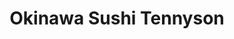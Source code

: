 ---
layout: place
title: "Okinawa Sushi Tennyson"
permalink: /colorado/denver/okinawa-sushi-tennyson.html
stateAbbr: CO
stateName: Colorado
cityName: Denver
seo:
  name: "Okinawa Sushi Tennyson"
  type: Restaurant
  links: null
description: "Okinawa Sushi Tennyson serves delicious sushi in Denver, Colorado. Try fresh Japanese dishes for a great dining experience. "
place_id: ChIJ-_mFQHyHa4cRk98QFCcbgyM
photos:
  - name: >-
      places/ChIJ-_mFQHyHa4cRk98QFCcbgyM/photos/AeeoHcICmNyFz1u72N26VNCGhy4oRrYt5VxvCRvJsErVtW_hMHykBFEGMlGt3vvUKmrCp9u8R-HIvyfYeMcysYHiazIdEHTcdfqpfGMBLjb8wpwlcI9G-sbx5mEpCr0DCCixT7bQDYIKeyjOuJ0ehJJD0jfpAwr-ntSCVLONMN1nCxp06kTYWIU0viqXlxcObuJJcuhkw-93bDkHpPfUAZqCoJ0YNb0u7QrVSzKjUEejWBWfIFKu8FlLlKVRetI074K2AOycdJKkzs2TLn2HVhDiu2LyMMqwN65DLTCvOCjwF7-H1Y6kGpEf8qOsjDjHJv9nQUFCpHxYmLohRmFW_Bb0g3oUBYtoHaUqilFwXpG9G0XiLin5Lcij7zYgic5sPb1mjaX8nIJIwjvfFFXid7b1QEYjyUPjxoho-o8Wni3XRPCH_Q
    widthPx: 3024
    heightPx: 4032
    authorAttributions:
      - displayName: Steve Murdock
        uri: https://maps.google.com/maps/contrib/104249416632077877732
        photoUri: >-
          https://lh3.googleusercontent.com/a-/ALV-UjXBiS6c_2Ix1GY9pObc4swF4fPHA60yJxhS0DpiZnHDekrT4O30=s100-p-k-no-mo
    flagContentUri: >-
      https://www.google.com/local/imagery/report/?cb_client=maps_api_places.places_api&image_key=!1e10!2sCIHM0ogKEICAgICut-3zKA&hl=en-US
    googleMapsUri: >-
      https://www.google.com/maps/place//data=!3m4!1e2!3m2!1sCIHM0ogKEICAgICut-3zKA!2e10!4m2!3m1!1s0x876b877c4085f9fb:0x23831b271410df93
  - name: >-
      places/ChIJ-_mFQHyHa4cRk98QFCcbgyM/photos/AeeoHcK4xmNZIHt9jOFE0bhxw2wsWBrdV4_OuJyQYylIXLO2gdEk7aXHYoA3rcm6WLp7s3U3DEAL3prTyYUmWSFxJABIm_yhnk1tfb5qSH4nu-OKg8jerxJJcK_HprFyRuoswDCauwWi84kgfZOKnyQnsz0PNmFxKeopXTiAv6Z9diCRKtB3Q9r-jAcZIuzGxzXcL-syrJtHA_sZ5vsf9u-DXIuA-_CVeOtkVjhY5kEvgiET-1KV-OnOs46nhIp8L8hvjQC37dy8v9p6lNaGuYf-fkhznFzOtaTvZ0q2PQWZZwCb8_ntVpqQg3ifuTVNbe4fCcUXZ6bwdOTZtIJugrrj1jbUY5C9Q6dkBf1KFYmaBWcxCGzGano9IBa9xzvT5sVKAO7vOCc0O03zmnMdclfoCL0R5vyeiXbIuaDh2lrzuUen3A
    widthPx: 4800
    heightPx: 3599
    authorAttributions:
      - displayName: Andrea Renteria
        uri: https://maps.google.com/maps/contrib/112852850194066787954
        photoUri: >-
          https://lh3.googleusercontent.com/a-/ALV-UjVqjuLx_1vs9Vn-ZRNif-G9qVsb7UxFg8i5RhGD6EhujFTF1pL6=s100-p-k-no-mo
    flagContentUri: >-
      https://www.google.com/local/imagery/report/?cb_client=maps_api_places.places_api&image_key=!1e10!2sCIHM0ogKEICAgIDJlIf9CA&hl=en-US
    googleMapsUri: >-
      https://www.google.com/maps/place//data=!3m4!1e2!3m2!1sCIHM0ogKEICAgIDJlIf9CA!2e10!4m2!3m1!1s0x876b877c4085f9fb:0x23831b271410df93
  - name: >-
      places/ChIJ-_mFQHyHa4cRk98QFCcbgyM/photos/AeeoHcKfi4ySRi8BhfWa2633X3cb5BtF4WOO3TnFQYLNG17Eebe9A8rtetrvydL7UmFbGIxX9lweY771lZFFRzKJ-D2DP_lTD4GPvjTQBD5ibAp17kWKDKHcNTmsJK9FoQPMhj3lPbdphleyakjCVOvxjWbJqxy4HbPaz5XlaRvrFgw6SWGDQYVKRfyZoTvQhs_HyxngS2GcvHPGBy9p0gdWJOBbhWUTJiJc-iGWX9MyxQFcy5v-cf8gr1SHIL4RaCHMqu25C-GEpGtOL5Aou3y50dBYj83YpORq8HZANXMe-F_0pLNVdhccEx-xLSwNi12YWlUCcMnSHlR5gFaecB9Tp5l5c0EYnLt8HE72MBHUpXhaApqv-ilWTA1sZ2yUJ-uQnLn4b288zcpo3c_vzoYJU9wUy_xIyASi2tsgHttXYmteOA
    widthPx: 3024
    heightPx: 4032
    authorAttributions:
      - displayName: Tatiana Cardona
        uri: https://maps.google.com/maps/contrib/116673025413154611901
        photoUri: >-
          https://lh3.googleusercontent.com/a/ACg8ocLGjlx3VnaGOPaM8oIJMYHOgNvDXAfOMmQXU9HED_XfMcCp8Q=s100-p-k-no-mo
    flagContentUri: >-
      https://www.google.com/local/imagery/report/?cb_client=maps_api_places.places_api&image_key=!1e10!2sCIHM0ogKEICAgICu-IjtVQ&hl=en-US
    googleMapsUri: >-
      https://www.google.com/maps/place//data=!3m4!1e2!3m2!1sCIHM0ogKEICAgICu-IjtVQ!2e10!4m2!3m1!1s0x876b877c4085f9fb:0x23831b271410df93
  - name: >-
      places/ChIJ-_mFQHyHa4cRk98QFCcbgyM/photos/AeeoHcL8SFNL3sj2_ay9ZRAZbTGfEciadaPL_gJVlfL3K6hZxlqE-uUyW0RtiwRxjV0LYyo74TuP4CBKC1s4keWr0vLs4WLLpMOTF7Mri3kgGihuYTXJg9wiD4Khos4eYkmCU8KGq0375rQ3UM8OGdEcnkTggoDXdV-6trgoCxbhBCC2qKvVBK8OnIsKnflOEQzNzmA3AFMJAinwFXTBgno_2-GKf_SMepljmG6OfOavGjedJhwn-65ZDEERNGhrIDzLbjRGAh7GWQCInRlbigVZYAZO_5T_tHFjsp23SJGRDjTdTF_KTwQnTM5PvnGrbwS_ZrfBliF9ZnyhQoJGLYAtPiopVqvvP6-HdE9713v8b6JzaOWt4XVNpJcjKPEsLw0HfqFbVm705cAxoHo-52DfviwF0hmaVwhw9xD6Gil0AvtQFDmc
    widthPx: 3072
    heightPx: 4080
    authorAttributions:
      - displayName: Holly Bees
        uri: https://maps.google.com/maps/contrib/117522836514465202416
        photoUri: >-
          https://lh3.googleusercontent.com/a-/ALV-UjVHtQtfVpf-j9HlLGDj2yx8bT9JNu8DgmUEKCcs84Es1C4hyXl4vA=s100-p-k-no-mo
    flagContentUri: >-
      https://www.google.com/local/imagery/report/?cb_client=maps_api_places.places_api&image_key=!1e10!2sCIHM0ogKEICAgIDVntyatwE&hl=en-US
    googleMapsUri: >-
      https://www.google.com/maps/place//data=!3m4!1e2!3m2!1sCIHM0ogKEICAgIDVntyatwE!2e10!4m2!3m1!1s0x876b877c4085f9fb:0x23831b271410df93
  - name: >-
      places/ChIJ-_mFQHyHa4cRk98QFCcbgyM/photos/AeeoHcLP2PaR_i8ObWNK6vSm-xT6Z3O0smIP7Wkjnu8GJdGEYEb8A9JDmESuErUPgZQcKVCu6qVYqKHXkBl4kjE_OckvIe1QLlfyd5kYmrO4NCS9AckfHp9TWVc44bmo60Vw-LNDR7qBoJ69hQOoYY-up3XsThDf9iRTORXRMpyI-ykE9H3vZpDNFZAicCKe2XJ_QueN94xYYVlEmcb1wdTDXzPUSXkiiqc-jj4E6o3crc1aNUjKzDWuWvyNGE0WnEvXdu7hKjkl6BO3M9VWIZUHMa-ziqoTZj756C1o0sqAgDyLZLSJGb-zkSWITQf_we2htgdsK7n0mQiBUiQDtaYTVlDeUto8PmchScHazIeaEPC9DTDQD7Uhor4wXM9kMPhyK9ptNh053s0MJ7qNrGepSArNZRp9o-1LU_oIccKdK7u895d5
    widthPx: 4032
    heightPx: 3024
    authorAttributions:
      - displayName: Steve Murdock
        uri: https://maps.google.com/maps/contrib/104249416632077877732
        photoUri: >-
          https://lh3.googleusercontent.com/a-/ALV-UjXBiS6c_2Ix1GY9pObc4swF4fPHA60yJxhS0DpiZnHDekrT4O30=s100-p-k-no-mo
    flagContentUri: >-
      https://www.google.com/local/imagery/report/?cb_client=maps_api_places.places_api&image_key=!1e10!2sCIHM0ogKEICAgICut-3zyAE&hl=en-US
    googleMapsUri: >-
      https://www.google.com/maps/place//data=!3m4!1e2!3m2!1sCIHM0ogKEICAgICut-3zyAE!2e10!4m2!3m1!1s0x876b877c4085f9fb:0x23831b271410df93
  - name: >-
      places/ChIJ-_mFQHyHa4cRk98QFCcbgyM/photos/AeeoHcLQI8HC5GYSm4oZ3K4eO1kS6Z-Vx_SPxMc6BjVrE0czc0_A3uQAyJ1b_K_bhFRUHlfxgsMd0cpD7uDcUsBzNc32az7pF6u2zjf5UEKdUuzhMseZQFf_ETeJsx3dsApE7nDIJAmI5IzuYkd5cvKTJOon0_-bu6Y12_vtS9zWiW50ec2HuVGW2XrgpgkPlbdKHwwU-lddWXmqoHduwQbC0ALVT1q88lF5GUSQpXpJcbsuU9W_vQPCaDcaOgpIcfUbTJhrtMahVcT0NFP8Cjyve5TlMpYaqkVfZPDyB7NWYYtEVyWMJbrXEY5kVogsCiLJbbE1UpNcGYwmM49MmUSSq1yj4rCyGUJkyDwzLFMFjFCs9lZz5Y4ofLZi_MOPg9Ra0tIaAGdDonHAusvikHiIUSi-IkELnhDN729VgxtqtUgZEg
    widthPx: 3024
    heightPx: 4032
    authorAttributions:
      - displayName: Mike Maier
        uri: https://maps.google.com/maps/contrib/100263189206394587856
        photoUri: >-
          https://lh3.googleusercontent.com/a-/ALV-UjUAH-FXayXZT6-PJ5G5IdzGC7Lpc9wXOVVQvDjGVhZQ77LG27cWUA=s100-p-k-no-mo
    flagContentUri: >-
      https://www.google.com/local/imagery/report/?cb_client=maps_api_places.places_api&image_key=!1e10!2sCIHM0ogKEICAgIDpwIqeNA&hl=en-US
    googleMapsUri: >-
      https://www.google.com/maps/place//data=!3m4!1e2!3m2!1sCIHM0ogKEICAgIDpwIqeNA!2e10!4m2!3m1!1s0x876b877c4085f9fb:0x23831b271410df93
  - name: >-
      places/ChIJ-_mFQHyHa4cRk98QFCcbgyM/photos/AeeoHcLhNCd_jdSJBqTPD_ZETNVxf4fnGDEM48LpM3WZUW7_d96tXA0NEX3y9cd20aPUXucimJziMlFfLqI5Lz58I-DMNgLcb8_h393Qgbq-3Z5OXsgF6ndtewp-8XjdGoRS5WcIsdo48kxF4GZw0FCP3Qz9MMGG82AknSLpYxwBhJrs-gZBljSXjYPs3a1VE21zLBtuI_V9GG4ZBqTnqQuofEB0gRNXtYoWKvd0ozi6xoqvBxVoITK8Mu_MHKMiWWpxjV3M0X60hm8wObN3xdheN1sctDV_-7MSfvZOw2tb6ZsNICfyuoEKCbz3E7bQB7nIzNd1xeew_f39hEV6bll7JtJH1J5NZnW__TJKvUFTnoo8w5AXigvFqX0MKsfZw4voBTd5zZ0gUpKuYgvl03NCytqfLpanlBR37y0eMazC501yPLWC
    widthPx: 4032
    heightPx: 3024
    authorAttributions:
      - displayName: Nick D
        uri: https://maps.google.com/maps/contrib/112233391209453810030
        photoUri: >-
          https://lh3.googleusercontent.com/a/ACg8ocKaaTt7IHEoXTpR-ozm8EeKiCyrwU_KM8iJfWHSQAuvR6XZopc=s100-p-k-no-mo
    flagContentUri: >-
      https://www.google.com/local/imagery/report/?cb_client=maps_api_places.places_api&image_key=!1e10!2sCIHM0ogKEICAgIDU19-Z4AE&hl=en-US
    googleMapsUri: >-
      https://www.google.com/maps/place//data=!3m4!1e2!3m2!1sCIHM0ogKEICAgIDU19-Z4AE!2e10!4m2!3m1!1s0x876b877c4085f9fb:0x23831b271410df93
  - name: >-
      places/ChIJ-_mFQHyHa4cRk98QFCcbgyM/photos/AeeoHcKaobavlD34HlYt0l2svBcP_e7z48ueATLyJPcONrwStD-FNFfQLkHeK7V68PURBe_C4VcJGCtgfYQNX_ikxhdbSydDjY_TydXLqlHjcaSSIZCmGITZFuWODTxQKOJFs1sl8BSP-TkJiqaCuJomQqidc8G0JtBuRpT-TZD6aT4mqvh9VaUEcRBQI5XvgbOpmaABwYOVR_DWmxq3eMk9wAf4Oz3EzajdGkqz-MDO-jZ9bTXlALwIPc79zz4jLgYAfKt_nm1ZCGj7iM4nvmJXmJSgxfEPnGqWRv-Qv5e7Nn3EnyMAA9OJN2Fc12m7YlJiOEb2olz3ARWrsKh3tnY-FKAa3-zW1ZNHK1lIsy24c3UdlcJRP3hsYVdUMh0K_DjDZQPqNJCUmLcEDIdCEh8_qmUthMyc2FkU_d7i8LrwKolqO5Q
    widthPx: 3024
    heightPx: 4032
    authorAttributions:
      - displayName: Matt Griffin
        uri: https://maps.google.com/maps/contrib/113821124132146881989
        photoUri: >-
          https://lh3.googleusercontent.com/a-/ALV-UjWeGho2sk7__YDBlass4R6Tji5iszoeGbqz4Z1vBqvFazCHzUMP=s100-p-k-no-mo
    flagContentUri: >-
      https://www.google.com/local/imagery/report/?cb_client=maps_api_places.places_api&image_key=!1e10!2sCIHM0ogKEICAgIDM8YCSogE&hl=en-US
    googleMapsUri: >-
      https://www.google.com/maps/place//data=!3m4!1e2!3m2!1sCIHM0ogKEICAgIDM8YCSogE!2e10!4m2!3m1!1s0x876b877c4085f9fb:0x23831b271410df93
  - name: >-
      places/ChIJ-_mFQHyHa4cRk98QFCcbgyM/photos/AeeoHcIPmFMbulkv1udpUyBAY2Ig6oWdNX0fwWcY5IeClGXdicYzxGsntyaKIzUqDj4RAuzwe-He3DKRZ0R14KOXfdojcveaVsolcNDQ94u_vPOx4FryY3Hkh1p6MMrS4jztpXgUl0jJhb9q4yaEzrThPz7I-zwJTny4vZqMehzhKfEwmTQWQkol6-SS2Koyin5On-RSujAxYHhZCiEhxziTAD_nRqGBdYk85JlL7blaPNc_IowwmD8i353cyQbjyqFeOBXYiupyrSZEiN8dVJjGaVn7MQD7d17NUxhuYv4ePG0r0u3ZjfzlnLFPaKqPdcCGvWyKGjR5PX46JhTmSrzIMH5dh3_fZaBBBlLCrwihev-x6H93hkv5dsEWPY7coWwyBAmASCuQjU249t1G5owDPjfTcA0KV-foypjxPtN4bKLBbjvX
    widthPx: 3599
    heightPx: 4800
    authorAttributions:
      - displayName: Andrea Renteria
        uri: https://maps.google.com/maps/contrib/112852850194066787954
        photoUri: >-
          https://lh3.googleusercontent.com/a-/ALV-UjVqjuLx_1vs9Vn-ZRNif-G9qVsb7UxFg8i5RhGD6EhujFTF1pL6=s100-p-k-no-mo
    flagContentUri: >-
      https://www.google.com/local/imagery/report/?cb_client=maps_api_places.places_api&image_key=!1e10!2sCIHM0ogKEICAgIDJlIf9iAE&hl=en-US
    googleMapsUri: >-
      https://www.google.com/maps/place//data=!3m4!1e2!3m2!1sCIHM0ogKEICAgIDJlIf9iAE!2e10!4m2!3m1!1s0x876b877c4085f9fb:0x23831b271410df93
  - name: >-
      places/ChIJ-_mFQHyHa4cRk98QFCcbgyM/photos/AeeoHcJKSipqsYmNXoptuLbcWTlo3Inh3ibBznqIyIPzqRNdUGTllrXw2z8CU66TsVgF3jaC2n4AvfG1on24sQYCutMmAj4ceS5OmbFv006V5UwPsMCOSdnN1tNr8DRh_lgS0_McEBMuTpM94IuHZEpWu0QkgN0KsItzFjaS63W_ZBUwfzGlHkqGkvoT38N8nWyZBT13JJ8HCAzLdzLhebET8nHerZ2z6yBJhhm1DYvKOfXWWfZBT8i7WtebkywgRhERZbU02jKsiY4GksBZoFNh_3tuRi1JR0joRTO9bDNqRS3xadFGyOt9S88K2gO9-KMkJxxv65nFt-O_Q6ARn14rv7HqzBN8v9SquQB9Mlkn81_bLxeecW3lIbqjpp4ed8FPFmQx7xD0a6EYs3hRLDeyA1potDDDn55iK7lbNqPsGw4
    widthPx: 4032
    heightPx: 3024
    authorAttributions:
      - displayName: Hani Hage
        uri: https://maps.google.com/maps/contrib/114000050084699898710
        photoUri: >-
          https://lh3.googleusercontent.com/a-/ALV-UjW6tu1FMn63IS5vNIuPLuUWflAhzGgVkWaJRJV4P1BMg0k_xHEd=s100-p-k-no-mo
    flagContentUri: >-
      https://www.google.com/local/imagery/report/?cb_client=maps_api_places.places_api&image_key=!1e10!2sCIHM0ogKEICAgID-oqfkLA&hl=en-US
    googleMapsUri: >-
      https://www.google.com/maps/place//data=!3m4!1e2!3m2!1sCIHM0ogKEICAgID-oqfkLA!2e10!4m2!3m1!1s0x876b877c4085f9fb:0x23831b271410df93
address: 3927 Tennyson St, Denver, CO 80212, USA
street: 3927 Tennyson St
city: Denver
state: CO
zip: '80212'
country: USA
neighborhood: Northwest
latitude: '39.771673'
longitude: '-105.044251'
accessibility_options:
  wheelchairAccessibleParking: true
  wheelchairAccessibleEntrance: true
  wheelchairAccessibleRestroom: true
  wheelchairAccessibleSeating: true
business_status: OPERATIONAL
name: Okinawa Sushi Tennyson
google_maps_links:
  directionsUri: >-
    https://www.google.com/maps/dir//''/data=!4m7!4m6!1m1!4e2!1m2!1m1!1s0x876b877c4085f9fb:0x23831b271410df93!3e0
  placeUri: https://maps.google.com/?cid=2558918867930898323
  writeAReviewUri: >-
    https://www.google.com/maps/place//data=!4m3!3m2!1s0x876b877c4085f9fb:0x23831b271410df93!12e1
  reviewsUri: >-
    https://www.google.com/maps/place//data=!4m4!3m3!1s0x876b877c4085f9fb:0x23831b271410df93!9m1!1b1
  photosUri: >-
    https://www.google.com/maps/place//data=!4m3!3m2!1s0x876b877c4085f9fb:0x23831b271410df93!10e5
primary_type: Sushi Restaurant
opening_hours:
  regular: null
  current: null
secondary_opening_hours:
  regular:
    weekdayDescriptions: null
    type: null
  current:
    weekdayDescriptions: null
    type: null
phone: null
price_level: null
price_range: null
rating: null
rating_count: 0
website: null
reviews: null
parking_options: null
payment_options: null
allow_dogs: null
curbside_pickup: null
delivery: null
dine_in: null
good_for_children: null
good_for_groups: null
good_for_sports: null
live_music: null
menu_for_children: null
outdoor_seating: null
reservable: null
restroom: null
serves_beer: null
serves_breakfast: null
serves_brunch: null
serves_cocktails: null
serves_coffee: null
serves_dinner: null
serves_dessert: null
serves_lunch: null
serves_vegetarian_food: null
serves_wine: null
takeout: null
summary: null

---